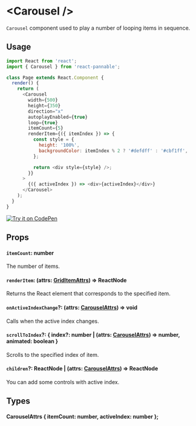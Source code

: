 # \<Carousel />

`Carousel` component used to play a number of looping items in sequence.

## Usage

```js
import React from 'react';
import { Carousel } from 'react-pannable';

class Page extends React.Component {
  render() {
    return (
      <Carousel
        width={500}
        height={350}
        direction="x"
        autoplayEnabled={true}
        loop={true}
        itemCount={5}
        renderItem={({ itemIndex }) => {
          const style = {
            height: '100%',
            backgroundColor: itemIndex % 2 ? '#defdff' : '#cbf1ff',
          };

          return <div style={style} />;
        }}
      >
        {({ activeIndex }) => <div>{activeIndex}</div>}
      </Carousel>
    );
  }
}
```

[![Try it on CodePen](https://img.shields.io/badge/CodePen-Run-blue.svg?logo=CodePen)](https://codepen.io/cztflove/pen/JVVoma)

## Props

#### `itemCount`: number

The number of items.

#### `renderItem`: (attrs: [GridItemAttrs](gridcontent.md#girditemattrs--itemindex-number-rowindex-number-columnindex-number-rect-rect-visiblerect-rect-needsrender-boolean-item-componentitemprops-any-)) => ReactNode

Returns the React element that corresponds to the specified item.

#### `onActiveIndexChange`?: (attrs: [CarouselAttrs](#carouselattrs--itemcount-number-activeindex-number-)) => void

Calls when the active index changes.

#### `scrollToIndex`?: { index?: number | (attrs: [CarouselAttrs](#carouselattrs--itemcount-number-activeindex-number-)) => number, animated: boolean }

Scrolls to the specified index of item.

#### `children`?: ReactNode | (attrs: [CarouselAttrs](#carouselattrs--itemcount-number-activeindex-number-)) => ReactNode

You can add some controls with active index.

## Types

#### CarouselAttrs { itemCount: number, activeIndex: number };
